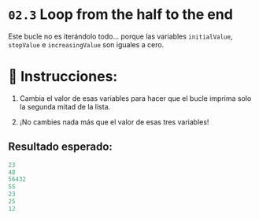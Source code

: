 
# `02.3` Loop from the half to the end

Este bucle no es iterándolo todo... porque las variables `initialValue`, `stopValue` e `increasingValue` son iguales a cero.

# 📝 Instrucciones:

1. Cambia el valor de esas variables para hacer que el bucle imprima solo la segunda mitad de la lista.

2. ¡No cambies nada más que el valor de esas tres variables!

## Resultado esperado:

```py
23
48
56432
55
23
25
12
```
